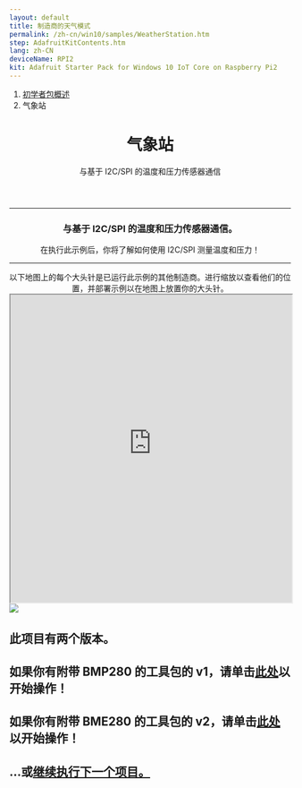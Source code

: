 ```yaml
---
layout: default
title: 制造商的天气模式
permalink: /zh-cn/win10/samples/WeatherStation.htm
step: AdafruitKitContents.htm
lang: zh-CN
deviceName: RPI2
kit: Adafruit Starter Pack for Windows 10 IoT Core on Raspberry Pi2
---
```


<div class="row">
  <div class="col-xs-24">
    <ol class="breadcrumb">
      <li><a href="{{site.baseurl}}/{{page.lang}}/AdafruitMakerKit.htm">初学者包概述</a></li>
      <li class="active">气象站</li>
    </ol>
    <header class="page-title-header">
      <h1 class="page-title">气象站</h1>
      <div class="page-subtitle">与基于 I2C/SPI 的温度和压力传感器通信</div>
    </header>
  </div>
</div>

<hr/>

<div class="row">
  <div class="col-xs-24">
    <center>
    <h3>与基于 I2C/SPI 的温度和压力传感器通信。</h3>
    在执行此示例后，你将了解如何使用 I2C/SPI 测量温度和压力！
    <hr/>
    以下地图上的每个大头针是已运行此示例的其他制造商。进行缩放以查看他们的位置，并部署示例以在地图上放置你的大头针。
  </center>
  </div>
</div>

<iframe class="maker-kit" src="https://adafruitsample.azurewebsites.net/cardViewer?lesson=203" width="100%" height="550px" scrolling="no"></iframe>

<div class="row projectRow">
  <div class="col-md-12 col-xs-24">
    <img src="{{site.baseurl}}/Resources/images/AdafruitStarterPack/WeatherStation.jpg">
  </div>
  <div class="col-md-12 col-xs-24">
    <h2>此项目有两个版本。</h2>
    <h2 class="text-center thin-header">如果你有附带 BMP280 的工具包的 v1，请单击<a target="_blank" href="https://www.hackster.io/windows-iot/weather-station">此处</a>以开始操作！</h2>
    <h2 class="text-center thin-header">如果你有附带 BME280 的工具包的 v2，请单击<a target="_blank" href="https://www.hackster.io/windows-iot/weather-station-v-2-0-8abe16?auth_token=80b912d8d81919969ccab0080ddd8e2f">此处</a>以开始操作！</h2>
  </div>
</div>

<div class="row lineTop">
  <div class="col-md-12 col-md-offset-12 col-xs-24 text-right">
    <h2 class="thin-header">...或<a href="{{site.baseurl}}/{{page.lang}}/win10/samples/WhatColor.htm">继续执行下一个项目。</a></h2>
  </div>
</div>
